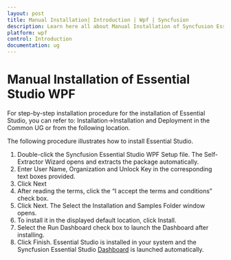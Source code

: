 ```yaml
---
layout: post
title: Manual Installation| Introduction | Wpf | Syncfusion
description: Learn here all about Manual Installation of Syncfusion Essential Studio WPF controls, its elements and more.
platform: wpf
control: Introduction
documentation: ug
---
```


# Manual Installation of Essential Studio WPF

For step-by-step installation procedure for the installation of Essential Studio, you can refer to: Installation->Installation and Deployment in the Common UG or from the following location.

The following procedure illustrates how to install Essential Studio. 

1. Double-click the Syncfusion Essential Studio WPF Setup file. The Self-Extractor Wizard opens and extracts the package automatically.
2. Enter User Name, Organization and Unlock Key in the corresponding text boxes provided.
3. Click Next
4. After reading the terms, click the “I accept the terms and conditions” check box.
5. Click Next. The Select the Installation and Samples Folder window opens.
6. To install it in the displayed default location, click Install.
7. Select the Run Dashboard check box to launch the Dashboard after installing.
8. Click Finish. Essential Studio is installed in your system and the Syncfusion Essential Studio [Dashboard](http://help.syncfusion.com/common/essential-studio/utilities#dashboard.htm) is launched automatically.



